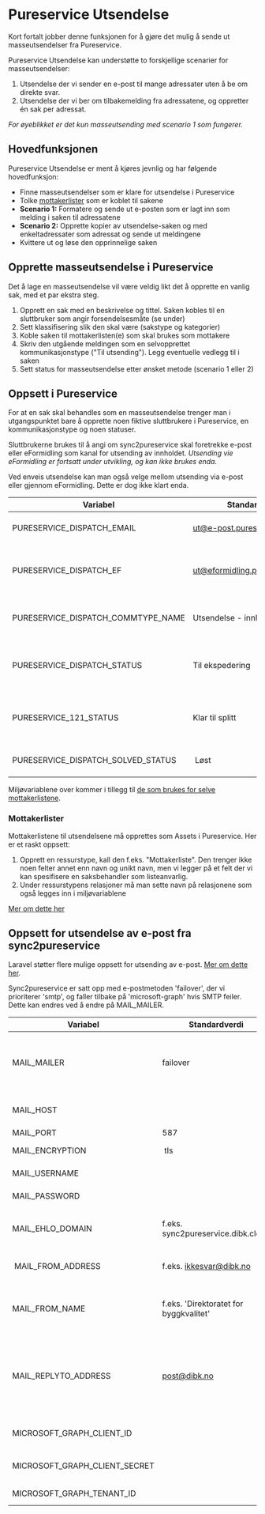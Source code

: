 # Pureservice Utsendelse #

Kort fortalt jobber denne funksjonen for å gjøre det mulig å sende ut masseutsendelser fra Pureservice.

Pureservice Utsendelse kan understøtte to forskjellige scenarier for masseutsendelser:

1. Utsendelse der vi sender en e-post til mange adressater uten å be om direkte svar.
2. Utsendelse der vi ber om tilbakemelding fra adressatene, og oppretter én sak per adressat.

*For øyeblikket er det kun masseutsending med scenario 1 som fungerer.*

## Hovedfunksjonen ##

Pureservice Utsendelse er ment å kjøres jevnlig og har følgende hovedfunksjon:

- Finne masseutsendelser som er klare for utsendelse i Pureservice
- Tolke [mottakerlister](mailinglists.md) som er koblet til sakene
- **Scenario 1:** Formatere og sende ut e-posten som er lagt inn som melding i saken til adressatene
- **Scenario 2:** Opprette kopier av utsendelse-saken og med enkeltadressater som adressat og sende ut meldingene
- Kvittere ut og løse den opprinnelige saken

## Opprette masseutsendelse i Pureservice ##

Det å lage en masseutsendelse vil være veldig likt det å opprette en vanlig sak, med et par ekstra steg.

1. Opprett en sak med en beskrivelse og tittel. Saken kobles til en sluttbruker som angir forsendelsesmåte (se under)
2. Sett klassifisering slik den skal være (sakstype og kategorier)
3. Koble saken til mottakerlisten(e) som skal brukes som mottakere
4. Skriv den utgående meldingen som en selvopprettet kommunikasjonstype ("Til utsending"). Legg eventuelle vedlegg til i saken
5. Sett status for masseutsendelse etter ønsket metode (scenario 1 eller 2)


## Oppsett i Pureservice ##

For at en sak skal behandles som en masseutsendelse trenger man i utgangspunktet bare å opprette noen fiktive sluttbrukere i Pureservice, en kommunikasjonstype og noen statuser.

Sluttbrukerne brukes til å angi om sync2pureservice skal foretrekke e-post eller eFormidling som kanal for utsending av innholdet. *Utsending vie eFormidling er fortsatt under utvikling, og kan ikke brukes enda.*

Ved enveis utsendelse kan man også velge mellom utsending via e-post eller gjennom eFormidling. Dette er dog ikke klart enda.

| Variabel | Standardverdi | Kommentar |
|----|----|----|
| PURESERVICE_DISPATCH_EMAIL | ut@e-post.pureservice.local | Sluttbruker som angir at forsendelsen skal ut med e-post |
| PURESERVICE_DISPATCH_EF | ut@eformidling.pureservice.local | Sluttbruker som brukes til å angi masseutsending med eFormidling som medium |
| PURESERVICE_DISPATCH_COMMTYPE_NAME | Utsendelse - innhold | Navnet på kommunikasjonstypen som skal brukes til utsendelsesteksten |
| PURESERVICE_DISPATCH_STATUS | Til ekspedering | Navnet på statusen som skal settes på saken for å utløse utsending (**scenario 1**) |
| PURESERVICE_121_STATUS | Klar til splitt | Navnet på statusen som skal settes på saken for å utløse oppretting av nye saker (**scenario 2**) |
| PURESERVICE_DISPATCH_SOLVED_STATUS | Løst | Status som settes på saken når utsendingen er ferdig |

Miljøvariablene over kommer i tillegg til [de som brukes for selve mottakerlistene](mailingliste.md).

### Mottakerlister ###
Mottakerlistene til utsendelsene må opprettes som Assets i Pureservice. Her er et raskt oppsett:

1. Opprett en ressurstype, kall den f.eks. "Mottakerliste". Den trenger ikke noen felter annet enn navn og unikt navn, men vi legger på et felt der vi kan spesifisere en saksbehandler som listeanvarlig.
2. Under ressurstypens relasjoner må man sette navn på relasjonene som også legges inn i miljøvariablene

[Mer om dette her](mailingliste.md)

## Oppsett for utsendelse av e-post fra sync2pureservice ##

Laravel støtter flere mulige oppsett for utsending av e-post. [Mer om dette her](https://laravel.com/docs/10.x/mail).

Sync2pureservice er satt opp med e-postmetoden 'failover', der vi prioriterer 'smtp', og faller tilbake på 'microsoft-graph' hvis SMTP feiler. Dette kan endres ved å endre på MAIL_MAILER.

| Variabel | Standardverdi | Kommentar |
|----|----|----|
| MAIL_MAILER | failover | Velger rammeverk for e-postutsending. Vi bruker failover-metoden angitt i [config/mail.php](../config/mail.php) som standard. |
| MAIL_HOST | | E-posttjener for utsending gjennom SMTP-tjener |
| MAIL_PORT | 587 | Port for SMTP |
| MAIL_ENCRYPTION | tls | Krypteringsinnstilling for SMTP |
| MAIL_USERNAME | | Brukernavn for SMTP-autentisering |
| MAIL_PASSWORD | | Passord for SMTP-autentisering |
| MAIL_EHLO_DOMAIN | f.eks. sync2pureservice.dibk.cloud | Hva sync2pureservice kaller seg når den sender e-post til SMTP-tjeneren |
| MAIL_FROM_ADDRESS | f.eks. ikkesvar@dibk.no | Avsender-adressen som brukes for utsending |
| MAIL_FROM_NAME | f.eks. 'Direktoratet for byggkvalitet' | Navnet som brukes som avsender. Husk å bruke ' når navnet inneholder mellomrom, som vist i eksemplet |
| MAIL_REPLYTO_ADDRESS | post@dibk.no | Reply-to-adressen som brukes. Dette skal fungere slik at mottakeren kan klikke på Svar-knappen og sende svaret til denne adressen i stedet for MAIL_FROM_ADDRESS |
| MICROSOFT_GRAPH_CLIENT_ID | | App-ID for en Microsoft Graph-klient definert i Azure AD |
| MICROSOFT_GRAPH_CLIENT_SECRET | | Hemmelighet (passord) for Microsoft Graph-klienten |
| MICROSOFT_GRAPH_TENANT_ID | | Tenant-ID for Azure AD |
